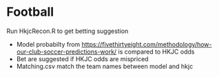 # Football

Run HkjcRecon.R to get betting suggestion 

- Model probabilty from https://fivethirtyeight.com/methodology/how-our-club-soccer-predictions-work/ is compared to HKJC odds 
- Bet are suggested if HKJC odds are mispriced
- Matching.csv match the team names between model and hkjc

